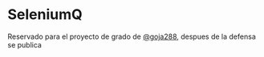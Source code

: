 # SeleniumQ

Reservado para el proyecto de grado de [@goja288](https://github.com/goja288), despues de la defensa se publica
